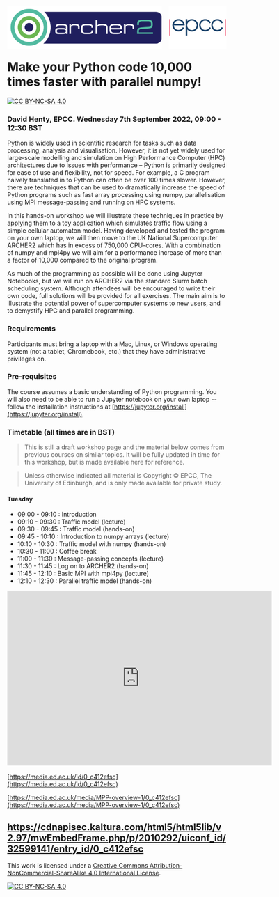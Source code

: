 <img src="./images/Archer2_logo.png" width="355" height="100"
align="left"> <img src="./images/epcc_logo.jpg" align="right"
width="133" height="100">

<br /><br /><br /><br /><br />

# Make your Python code 10,000 times faster with parallel numpy!

[![CC BY-NC-SA 4.0][cc-by-nc-sa-shield]][cc-by-nc-sa]

<h3>David Henty, EPCC.
Wednesday 7th September 2022, 09:00 - 12:30 BST
</h3>

Python is widely used in scientific research for tasks such as data
processing, analysis and visualisation. However, it is not yet widely
used for large-scale modelling and simulation on High Performance
Computer (HPC) architectures due to issues with performance – Python
is primarily designed for ease of use and flexibility, not for
speed. For example, a C program naively translated in to Python can
often be over 100 times slower. However, there are techniques that can
be used to dramatically increase the speed of Python programs such as
fast array processing using numpy, parallelisation using MPI
message-passing and running on HPC systems.

In this hands-on workshop we will illustrate these techniques in
practice by applying them to a toy application which simulates traffic
flow using a simple cellular automaton model. Having developed and
tested the program on your own laptop, we will then move to the UK
National Supercomputer ARCHER2 which has in excess of 750,000
CPU-cores. With a combination of numpy and mpi4py we will aim for a
performance increase of more than a factor of 10,000 compared to the
original program.

As much of the programming as possible will be done using Jupyter
Notebooks, but we will run on ARCHER2 via the standard Slurm batch
scheduling system. Although attendees will be encouraged to write
their own code, full solutions will be provided for all exercises. The
main aim is to illustrate the potential power of supercomputer systems
to new users, and to demystify HPC and parallel programming.

<h3>Requirements</h3>

Participants must bring a laptop with a Mac, Linux, or Windows
operating system (not a tablet, Chromebook, etc.) that they have
administrative privileges on.

<h3>Pre-requisites</h3>

The course assumes a basic understanding of Python programming. You
will also need to be able to run a Jupyter notebook on your own laptop
-- follow the installation instructions at
[https://jupyter.org/install](https://jupyter.org/install).

<h3>Timetable (all times are in BST)</h3>

<p><blockquote>This is still a draft workshop page and the material
below comes from previous courses on similar topics. It will be fully
updated in time for this workshop, but is made available here for
reference.</blockquote></p>

<p><blockquote>Unless otherwise indicated all material is Copyright
&copy; EPCC, The University of Edinburgh, and is only made available
for private study. </blockquote></p>

<h4>Tuesday </h4>

 * 09:00 - 09:10 : Introduction
 * 09:10 - 09:30 : Traffic model (lecture)
 * 09:30 - 09:45 : Traffic model (hands-on)
 * 09:45 - 10:10 : Introduction to numpy arrays (lecture)
 * 10:10 - 10:30 : Traffic model with numpy (hands-on)
 * 10:30 - 11:00 : Coffee break
 * 11:00 - 11:30 : Message-passing concepts (lecture)
 * 11:30 - 11:45 : Log on to ARCHER2 (hands-on)
 * 11:45 - 12:10 : Basic MPI with mpi4py (lecture)
 * 12:10 - 12:30 : Parallel traffic model (hands-on)


<p><iframe width="608" height="402" id="kaltura_player" src="https://cdnapisec.kaltura.com/p/2010292/sp/201029200/embedIframeJs/uiconf_id/32599141/partner_id/2010292?iframeembed=true&amp;playerId=kaltura_player&amp;entry_id=0_c412efsc&amp;flashvars[streamerType]=auto&amp;flashvars[localizationCode]=en&amp;flashvars[leadWithHTML5]=true&amp;flashvars[sideBarContainer.plugin]=true&amp;flashvars[sideBarContainer.position]=left&amp;flashvars[sideBarContainer.clickToClose]=true&amp;flashvars[chapters.plugin]=true&amp;flashvars[chapters.layout]=vertical&amp;flashvars[chapters.thumbnailRotator]=false&amp;flashvars[streamSelector.plugin]=true&amp;flashvars[EmbedPlayer.SpinnerTarget]=videoHolder&amp;flashvars[dualScreen.plugin]=true&amp;flashvars[Kaltura.addCrossoriginToIframe]=true&amp;&amp;wid=1_yqbkuvyi" allowfullscreen="allowfullscreen" webkitallowfullscreen="webkitallowfullscreen" mozallowfullscreen="mozallowfullscreen" allow="autoplay *; fullscreen *; encrypted-media *" sandbox="allow-forms allow-same-origin allow-scripts allow-top-navigation allow-pointer-lock allow-popups allow-modals allow-orientation-lock allow-popups-to-escape-sandbox allow-presentation allow-top-navigation-by-user-activation" frameborder="0" title="Kaltura Player"></iframe></p>

[https://media.ed.ac.uk/id/0_c412efsc](https://media.ed.ac.uk/id/0_c412efsc)

[https://media.ed.ac.uk/media/MPP-overview-1/0_c412efsc](https://media.ed.ac.uk/media/MPP-overview-1/0_c412efsc)

https://cdnapisec.kaltura.com/html5/html5lib/v2.97/mwEmbedFrame.php/p/2010292/uiconf_id/32599141/entry_id/0_c412efsc
---

This work is licensed under a
[Creative Commons Attribution-NonCommercial-ShareAlike 4.0 International License][cc-by-nc-sa].

[cc-by-nc-sa]: http://creativecommons.org/licenses/by-nc-sa/4.0/
[cc-by-nc-sa-image]: https://licensebuttons.net/l/by-nc-sa/4.0/88x31.png
[cc-by-nc-sa-shield]: https://img.shields.io/badge/License-CC%20BY--NC--SA%204.0-lightgrey.svg

[![CC BY-NC-SA 4.0][cc-by-nc-sa-image]][cc-by-nc-sa]


